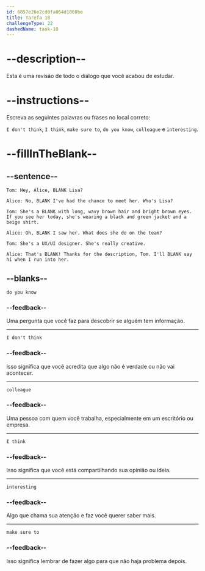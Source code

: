 ```yaml
---
id: 6857e26e2cd0fa064d1860be
title: Tarefa 18
challengeType: 22
dashedName: task-18
---
```


<!-- REVIEW -->

# --description--

Esta é uma revisão de todo o diálogo que você acabou de estudar.

# --instructions--

Escreva as seguintes palavras ou frases no local correto:

`I don't think`, `I think`, `make sure to`, `do you know`, `colleague` e `interesting`.

# --fillInTheBlank--

## --sentence--

`Tom: Hey, Alice, BLANK Lisa?`

`Alice: No, BLANK I've had the chance to meet her. Who's Lisa?`

`Tom: She's a BLANK with long, wavy brown hair and bright brown eyes. If you see her today, she's wearing a black and green jacket and a beige shirt.`

`Alice: Oh, BLANK I saw her. What does she do on the team?`

`Tom: She's a UX/UI designer. She's really creative.`

`Alice: That's BLANK! Thanks for the description, Tom. I'll BLANK say hi when I run into her.`

## --blanks--

`do you know`

### --feedback--

Uma pergunta que você faz para descobrir se alguém tem informação.

---

`I don't think`

### --feedback--

Isso significa que você acredita que algo não é verdade ou não vai acontecer.

---

`colleague`

### --feedback--

Uma pessoa com quem você trabalha, especialmente em um escritório ou empresa.

---

`I think`

### --feedback--

Isso significa que você está compartilhando sua opinião ou ideia.

---

`interesting`

### --feedback--

Algo que chama sua atenção e faz você querer saber mais.

---

`make sure to`

### --feedback--

Isso significa lembrar de fazer algo para que não haja problema depois.
